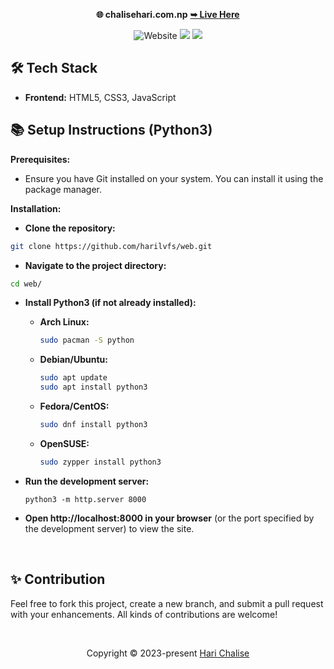 <p align="center"><strong>🌐 chalisehari.com.np</strong>
<a href="https://chalisehari.com.np"><strong> ➥ Live Here</strong></a></p>
<div align="center">
  
![Website](https://img.shields.io/website?url=https%3A%2F%2Fchalisehari.com.np&style=for-the-badge&logo=github&color=eed49f&logoColor=D9E0EE&labelColor=1c1c29) <img src="https://img.shields.io/badge/Maintained%3F-Yes-1c1c29?style=for-the-badge&color=ef9f9c&logoColor=85e185&labelColor=1c1c29"> <img src="https://img.shields.io/github/license/harilvfs/web?style=for-the-badge&color=e0ea9d&logoColor=D9E0EE&labelColor=171b22">
</div>

<!-- ![Desktop Demo](https://github.com/harilvfs/web/blob/main/website%20preview/web.png) -->

<h2>🛠️ Tech Stack</h2>
<ul>
  <li><strong>Frontend:</strong> HTML5, CSS3, JavaScript</li>
</ul>

## 📚 Setup Instructions (Python3)

**Prerequisites:**

* Ensure you have Git installed on your system. You can install it using the package manager. 

**Installation:**

- **Clone the repository:**

```bash
git clone https://github.com/harilvfs/web.git
```

- **Navigate to the project directory:**

```bash
cd web/
```

- **Install Python3 (if not already installed):**

   - **Arch Linux:**

     ```bash
     sudo pacman -S python
     ```

   - **Debian/Ubuntu:**

     ```bash
     sudo apt update
     sudo apt install python3
     ```

   - **Fedora/CentOS:**

     ```bash
     sudo dnf install python3
     ```

   - **OpenSUSE:**

     ```bash
     sudo zypper install python3
     ```

- **Run the development server:**

   ```
   python3 -m http.server 8000
   ```

- **Open http://localhost:8000 in your browser** (or the port specified by the development server) to view the site.

<br>

<h2>✨ Contribution</h2>
<p>Feel free to fork this project, create a new branch, and submit a pull request with your enhancements. All kinds of contributions are welcome!</p>

<br>

<p align="center">
	Copyright &copy; 2023-present <a href="https://github.com/harilvfs" target="_blank">Hari Chalise</a>
</p>
